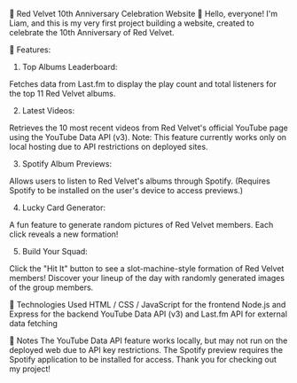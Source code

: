 🎉 Red Velvet 10th Anniversary Celebration Website 🎉
Hello, everyone! I'm Liam, and this is my very first project building a website, created to celebrate the 10th Anniversary of Red Velvet.

🌟 Features:

1. Top Albums Leaderboard:
  
  Fetches data from Last.fm to display the play count and total listeners for the top 11 Red Velvet albums.

2. Latest Videos:

  Retrieves the 10 most recent videos from Red Velvet's official YouTube page using the YouTube Data API (v3).
  Note: This feature currently works only on local hosting due to API restrictions on deployed sites.

3. Spotify Album Previews:

  Allows users to listen to Red Velvet's albums through Spotify. (Requires Spotify to be installed on the user's device to access previews.)

4. Lucky Card Generator:

  A fun feature to generate random pictures of Red Velvet members. Each click reveals a new formation!

5. Build Your Squad:

  Click the "Hit It" button to see a slot-machine-style formation of Red Velvet members! Discover your lineup of the day with randomly generated images of the group members.

🚀 Technologies Used
HTML / CSS / JavaScript for the frontend
Node.js and Express for the backend
YouTube Data API (v3) and Last.fm API for external data fetching

📢 Notes
The YouTube Data API feature works locally, but may not run on the deployed web due to API key restrictions.
The Spotify preview requires the Spotify application to be installed for access.
Thank you for checking out my project!
